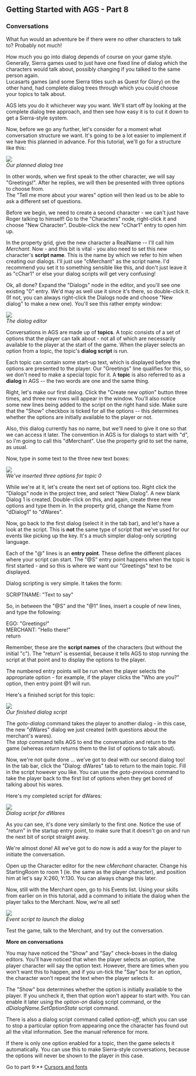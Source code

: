 **Getting Started with AGS - Part 8**
-------------------------------------

### Conversations

What fun would an adventure be if there were no other characters to talk
to? Probably not much!

How much you go into dialog depends of course on your game style.
Generally, Sierra games used to just have one fixed line of dialog which
the characters would talk about, possibly changing if you talked to the
same person again.\
Lucasarts games (and some Sierra titles such as Quest for Glory) on the
other hand, had complete dialog trees through which you could choose
your topics to talk about.

AGS lets you do it whichever way you want. We'll start off by looking at
the complete dialog tree approach, and then see how easy it is to cut it
down to get a Sierra-style system.

Now, before we go any further, let's consider for a moment what
conversation structure we want. It's going to be a lot easier to
implement if we have this planned in advance. For this tutorial, we'll
go for a structure like this:

![](images/intro8_1.jpg)\
*Our planned dialog tree*

In other words, when we first speak to the other character, we will say
"Greetings!". After he replies, we will then be presented with three
options to choose from.\
The "Tell me more about your wares" option will then lead us to be able
to ask a different set of questions.

Before we begin, we need to create a second character - we can't just
have Roger talking to himself! Go to the "Characters" node, right-click
it and choose "New Character". Double-click the new "cChar1" entry to
open him up.

In the property grid, give the new character a RealName -- I'll call him
*Merchant*. Now - and this bit is vital - you also need to set this new
character's **script name**. This is the name by which we refer to him
when creating our dialogs. I'll just use "cMerchant" as the script name.
I'd recommend you set it to something sensible like this, and don't just
leave it as "cChar1" or else your dialog scripts will get very
confusing!

Ok, all done? Expand the "Dialogs" node in the editor, and you'll see
one existing "0" entry. We'd may as well use it since it's there, so
double-click it. (If not, you can always right-click the Dialogs node
and choose "New dialog" to make a new one). You'll see this rather empty
window:

![](images/intro8_2.jpg)\
*The dialog editor*

Conversations in AGS are made up of **topics**. A topic consists of a
set of options that the player can talk about - not all of which are
necessarily available to the player at the start of the game. When the
player selects an option from a topic, the topic's **dialog script** is
run.

Each topic can contain some start-up text, which is displayed before the
options are presented to the player. Our "Greetings" line qualifies for
this, so we don't need to make a special topic for it. A **topic** is
also referred to as a **dialog** in AGS -- the two words are one and the
same thing.

Right, let's make our first dialog. Click the "Create new option" button
three times, and three new rows will appear in the window. You'll also
notice some new lines being added to the script on the right hand side.
Make sure that the "Show" checkbox is ticked for all the options -- this
determines whether the options are initially available to the player or
not.

Also, this dialog currently has no name, but we'll need to give it one
so that we can access it later. The convention in AGS is for dialogs to
start with "d", so I'm going to call this "dMerchant". Use the property
grid to set the name, as usual.

Now, type in some text to the three new text boxes:

*![](images/intro8_3.jpg)\
We've inserted three options for topic 0*

While we're at it, let's create the next set of options too. Right click
the "Dialogs" node in the project tree, and select "New Dialog". A new
blank Dialog 1 is created. Double-click on this, and again, create three
new options and type them in. In the property grid, change the Name from
"dDialog1" to "dWares".

Now, go back to the first dialog (select it in the tab bar), and let's
have a look at the script. This is **not** the same type of script that
we've used for our events like picking up the key. It's a much simpler
dialog-only scripting language.

Each of the "@" lines is an **entry point**. These define the different
places where your script can start. The "@S" entry point happens when
the topic is first started - and so this is where we want our
"Greetings" text to be displayed.

Dialog scripting is very simple. It takes the form:

SCRIPTNAME: "Text to say"

So, in between the "@S" and the "@1" lines, insert a couple of new
lines, and type the following:

EGO: "Greetings!"\
MERCHANT: "Hello there!"\
return

Remember, these are the **script names** of the characters (but without
the initial "c"). The "return" is essential, because it tells AGS to
stop running the script at that point and to display the options to the
player.

The numbered entry points will be run when the player selects the
appropriate option - for example, if the player clicks the "Who are
you?" option, then entry point @1 will run.

Here's a finished script for this topic:

*![](images/intro8_5.jpg)\
Our finished dialog script*

The *goto-dialog* command takes the player to another dialog - in this
case, the new "dWares" dialog we just created (with questions about the
merchant's wares).\
The *stop* command tells AGS to end the conversation and return to the
game (whereas *return* returns them to the list of options to talk
about).

Now, we're not quite done ... we've got to deal with our second dialog
too! In the tab bar, click the "Dialog: dWares" tab to return to the
main topic. Fill in the script however you like. You can use the
*goto-previous* command to take the player back to the first list of
options when they get bored of talking about his wares.

Here's my completed script for dWares:

*![](images/intro8_6.jpg)\
Dialog script for dWares*

As you can see, it's done very similarly to the first one. Notice the
use of "return" in the startup entry point, to make sure that it doesn't
go on and run the next bit of script straight away.

We're almost done! All we've got to do now is add a way for the player
to initiate the conversation.

Open up the Character editor for the new *cMerchant* character. Change
his StartingRoom to room 1 (ie. the same as the player character), and
position him at let's say X:260, Y:130. You can always change this
later.

Now, still with the Merchant open, go to his Events list. Using your
skills from earlier on in this tutorial, add a command to initiate the
dialog when the player talks to the Merchant. Now, we're all set!

*![](images/intro8_7.jpg)\
Event script to launch the dialog*

Test the game, talk to the Merchant, and try out the conversation.

**More on conversations**

You may have noticed the "Show" and "Say" check-boxes in the dialog
editors. You'll have noticed that when the player selects an option, the
player character will say the option text. However, there are times when
you won't want this to happen, and if you un-tick the "Say" box for an
option, the character won't repeat the text when the player selects it.

The "Show" box determines whether the option is initially available to
the player. If you uncheck it, then that option won't appear to start
with. You can enable it later using the *option-on* dialog script
command, or the *dDialogName.SetOptionState* script command.

There is also a dialog script command called *option-off*, which you can
use to stop a particular option from appearing once the character has
found out all the vital information. See the manual reference for more.

If there is only one option enabled for a topic, then the game selects
it automatically. You can use this to make Sierra-style conversations,
because the options will never be shown to the player in this case.

Go to part 9:** [Cursors and fonts](acintro9)
